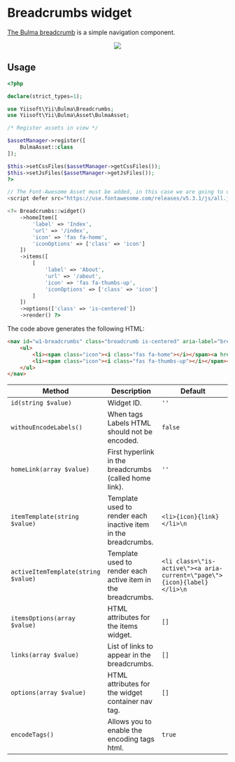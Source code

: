 # Breadcrumbs widget

[The Bulma breadcrumb](https://bulma.io/documentation/components/breadcrumb/) is a simple navigation component.

<p align="center">
    <img src="images/breadcrumbs.png">
</p>

## Usage

```php
<?php

declare(strict_types=1);

use Yiisoft\Yii\Bulma\Breadcrumbs;
use Yiisoft\Yii\Bulma\Asset\BulmaAsset;

/* Register assets in view */

$assetManager->register([
    BulmaAsset::class
]);

$this->setCssFiles($assetManager->getCssFiles());
$this->setJsFiles($assetManager->getJsFiles());
?>

// The Font-Awesome Asset must be added, in this case we are going to use an external library.
<script defer src="https://use.fontawesome.com/releases/v5.3.1/js/all.js"></script>

<?= Breadcrumbs::widget()
    ->homeItem([
        'label' => 'Index',
        'url' => '/index',
        'icon' => 'fas fa-home',
        'iconOptions' => ['class' => 'icon']
    ])
    ->items([
        [
            'label' => 'About',
            'url' => '/about',
            'icon' => 'fas fa-thumbs-up',
            'iconOptions' => ['class' => 'icon']
        ]
    ])
    ->options(['class' => 'is-centered'])
    ->render() ?>
```

The code above generates the following HTML:

```html
<nav id="w1-breadcrumbs" class="breadcrumb is-centered" aria-label="breadcrumbs">
    <ul>
        <li><span class="icon"><i class="fas fa-home"></i></span><a href="/index">Index</a></li>
        <li><span class="icon"><i class="fas fa-thumbs-up"></i></span><a href="/about">About</a></li>
    </ul>
</nav>
```

Method | Description | Default
-------|-------------|---------
`id(string $value)` | Widget ID. | `''`
`withouEncodeLabels()` | When tags Labels HTML should not be encoded. | `false`
`homeLink(array $value)` | First hyperlink in the breadcrumbs (called home link). | `''`
`itemTemplate(string $value)` | Template used to render each inactive item in the breadcrumbs. | `<li>{icon}{link}</li>\n`
`activeItemTemplate(string $value)`| Template used to render each active item in the breadcrumbs. | `<li class=\"is-active\"><a aria-current=\"page\">{icon}{label}</li>\n`
`itemsOptions(array $value)` | HTML attributes for the items widget. | `[]`
`links(array $value)` | List of links to appear in the breadcrumbs. | `[]`
`options(array $value)` | HTML attributes for the widget container nav tag. | `[]`
`encodeTags()` | Allows you to enable the encoding tags html. | `true`
